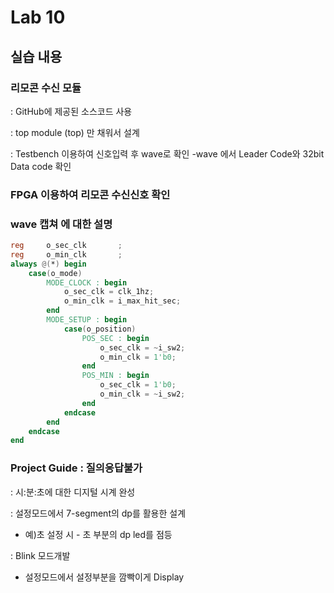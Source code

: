 # Lab 10

## 실습 내용

### **리모콘 수신 모듈**



: GitHub에 제공된 소스코드 사용

: top module (top) 만 채워서 설계

: Testbench 이용하여 신호입력 후 wave로 확인
-wave 에서 Leader Code와 32bit Data code 확인

###  **FPGA 이용하여 리모콘 수신신호 확인**

### **wave 캡쳐 에 대한 설명**

```verilog
reg		o_sec_clk		;
reg		o_min_clk		;
always @(*) begin
	case(o_mode)
		MODE_CLOCK : begin
			o_sec_clk = clk_1hz;
			o_min_clk = i_max_hit_sec;
		end
		MODE_SETUP : begin
			case(o_position)
				POS_SEC : begin
					o_sec_clk = ~i_sw2;
					o_min_clk = 1'b0;
				end
				POS_MIN : begin
					o_sec_clk = 1'b0;
					o_min_clk = ~i_sw2;
				end
			endcase
		end
	endcase
end
```


### **Project Guide : 질의응답불가**

: 시:분:초에 대한 디지털 시계 완성

: 설정모드에서 7-segment의 dp를 활용한 설계

- 예)초 설정 시 - 초 부분의 dp led를 점등

: Blink 모드개발

- 설정모드에서 설정부분을 깜빡이게 Display
<!--stackedit_data:
eyJoaXN0b3J5IjpbLTgwODQwNTQ5MiwxMjY4MzU1NDc0LDE3Mj
UxODAyMDksLTMxNDEyMTQ0N119
-->